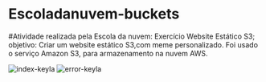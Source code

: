 # Escoladanuvem-buckets


#Atividade realizada pela Escola da nuvem: Exercício Website Estático S3;
objetivo: Criar um website estático S3,com meme personalizado.
Foi usado o serviço Amazon S3, para armazenamento na nuvem AWS. 

![index-keyla](https://github.com/KeylaDelpupo/Escoladanuvem-buckets/assets/107070197/5a6885ae-3aa6-4ae8-8713-26032b6aeb13)
![error-keyla](https://github.com/KeylaDelpupo/Escoladanuvem-buckets/assets/107070197/76198c4f-cc76-42f8-a74a-e631f9aff8eb)
